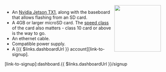<img height=150px style="float: right;padding-left: 10px;" src="/img/jetson-tx1/jetson-tx1.jpg">

* An [Nvidia Jetson TX1][tx1], along with the baseboard that allows flashing from an SD card.
* A 4GB or larger microSD card. The [speed class][sdSpeed] of the card also matters - class 10 card or above is the way to go.
* An ethernet cable.
* Compatible power supply.
* A [{{ $links.dashboardUrl }} account][link-to-signup].

[tx1]:https://developer.nvidia.com/embedded/buy/jetson-tx1
[sdSpeed]:https://en.wikipedia.org/wiki/Secure_Digital#Speed_class_rating
[link-to-signup]:dashboard.{{ $links.dashboardUrl }}/signup
